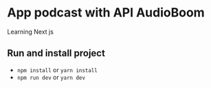 # App podcast with API AudioBoom
Learning Next js

## Run and install project

- `npm install` or `yarn install`
- `npm run dev` or `yarn dev`  
